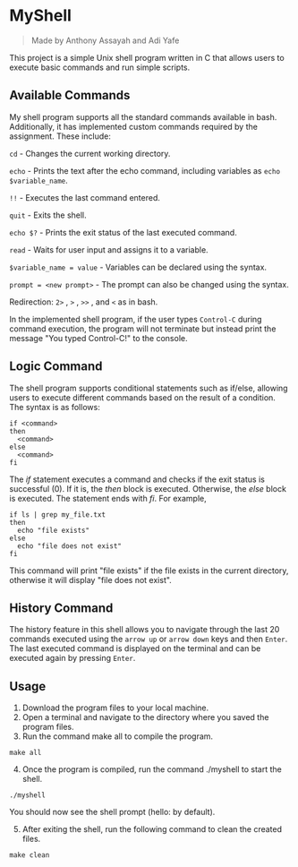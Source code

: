 # MyShell
> Made by Anthony Assayah and Adi Yafe

This project is a simple Unix shell program written in C that allows users to execute basic commands and run simple scripts.



## Available Commands


My shell program supports all the standard commands available in bash. Additionally, it has implemented custom commands required by the assignment. These include:


` cd ` -  Changes the current working directory.

` echo ` - Prints the text after the echo command, including variables as `echo $variable_name`.

`!!` - Executes the last command entered.

`quit` - Exits the shell.

`echo $?` - Prints the exit status of the last executed command.

`read` - Waits for user input and assigns it to a variable.

`$variable_name = value` - Variables can be declared using the syntax. 

`prompt = <new prompt>` - The prompt can also be changed using the syntax.

Redirection: `2>` , `>` , `>>` , and `<` as in bash.

In the implemented shell program, if the user types `Control-C` during command execution, the program will not terminate but instead print the message "You typed Control-C!" to the console.

## Logic Command

The shell program supports conditional statements such as if/else, allowing users to execute different commands based on the result of a condition. The syntax is as follows:

``` 
if <command>
then
  <command>
else
  <command>
fi
```

The _if_ statement executes a command and checks if the exit status is successful (0). If it is, the _then_ block is executed. Otherwise, the _else_ block is executed. The statement ends with _fi_. For example,

```
if ls | grep my_file.txt
then
  echo "file exists"
else
  echo "file does not exist"
fi
```
This command will print "file exists" if the file exists in the current directory, otherwise it will display "file does not exist".

## History Command

The history feature in this shell allows you to navigate through the last 20 commands executed using the ` arrow up ` or ` arrow down ` keys and then ` Enter `. The last executed command is displayed on the terminal and can be executed again by pressing ` Enter `.
  
## Usage


1. Download the program files to your local machine.
2. Open a terminal and navigate to the directory where you saved the program files.
3. Run the command make all to compile the program.
```
make all
```
4. Once the program is compiled, run the command ./myshell to start the shell.
```
./myshell
```
You should now see the shell prompt (hello: by default).

5. After exiting the shell, run the following command to clean the created files.
```
make clean
```


